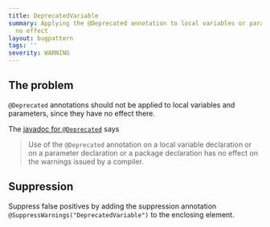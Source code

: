 ```yaml
---
title: DeprecatedVariable
summary: Applying the @Deprecated annotation to local variables or parameters has
  no effect
layout: bugpattern
tags: ''
severity: WARNING
---
```


<!--
*** AUTO-GENERATED, DO NOT MODIFY ***
To make changes, edit the @BugPattern annotation or the explanation in docs/bugpattern.
-->


## The problem
`@Deprecated` annotations should not be applied to local variables and
parameters, since they have no effect there.

The
[javadoc for `@Deprecated`](https://docs.oracle.com/en/java/javase/11/docs/api/java.base/java/lang/Deprecated.html)
says

> Use of the `@Deprecated` annotation on a local variable declaration or on a
> parameter declaration or a package declaration has no effect on the warnings
> issued by a compiler.

## Suppression
Suppress false positives by adding the suppression annotation `@SuppressWarnings("DeprecatedVariable")` to the enclosing element.
